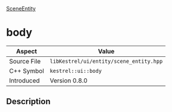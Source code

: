 [SceneEntity](index)
# body
| Aspect | Value |
| --- | --- |
| Source File | `libKestrel/ui/entity/scene_entity.hpp` |
| C++ Symbol | `kestrel::ui::body` |
| Introduced | Version 0.8.0 |
## Description

